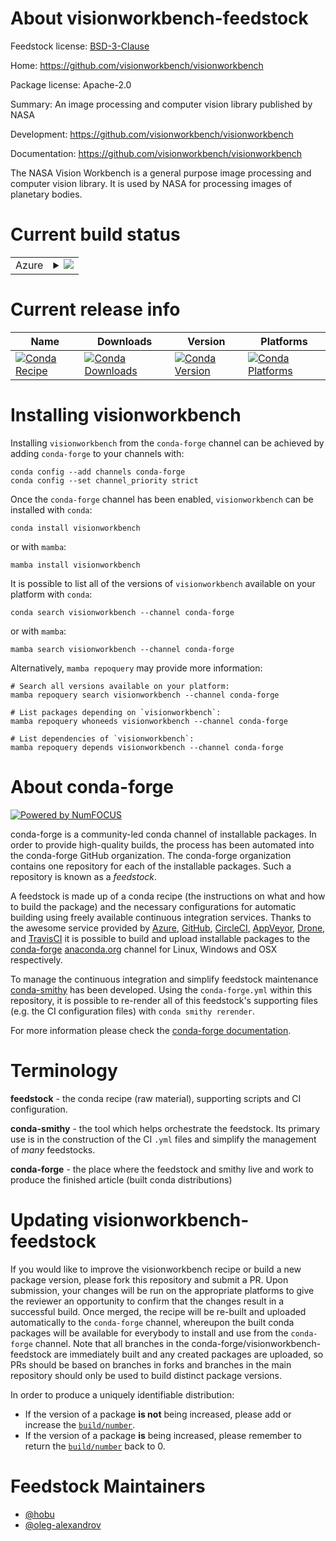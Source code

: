 About visionworkbench-feedstock
===============================

Feedstock license: [BSD-3-Clause](https://github.com/conda-forge/visionworkbench-feedstock/blob/main/LICENSE.txt)

Home: https://github.com/visionworkbench/visionworkbench

Package license: Apache-2.0

Summary: An image processing and computer vision library published by NASA

Development: https://github.com/visionworkbench/visionworkbench

Documentation: https://github.com/visionworkbench/visionworkbench

The NASA Vision Workbench is a general purpose image processing and computer vision library. It is used by NASA for processing images of planetary bodies.

Current build status
====================


<table>
    
  <tr>
    <td>Azure</td>
    <td>
      <details>
        <summary>
          <a href="https://dev.azure.com/conda-forge/feedstock-builds/_build/latest?definitionId=26031&branchName=main">
            <img src="https://dev.azure.com/conda-forge/feedstock-builds/_apis/build/status/visionworkbench-feedstock?branchName=main">
          </a>
        </summary>
        <table>
          <thead><tr><th>Variant</th><th>Status</th></tr></thead>
          <tbody><tr>
              <td>linux_64</td>
              <td>
                <a href="https://dev.azure.com/conda-forge/feedstock-builds/_build/latest?definitionId=26031&branchName=main">
                  <img src="https://dev.azure.com/conda-forge/feedstock-builds/_apis/build/status/visionworkbench-feedstock?branchName=main&jobName=linux&configuration=linux%20linux_64_" alt="variant">
                </a>
              </td>
            </tr><tr>
              <td>osx_64</td>
              <td>
                <a href="https://dev.azure.com/conda-forge/feedstock-builds/_build/latest?definitionId=26031&branchName=main">
                  <img src="https://dev.azure.com/conda-forge/feedstock-builds/_apis/build/status/visionworkbench-feedstock?branchName=main&jobName=osx&configuration=osx%20osx_64_" alt="variant">
                </a>
              </td>
            </tr>
          </tbody>
        </table>
      </details>
    </td>
  </tr>
</table>

Current release info
====================

| Name | Downloads | Version | Platforms |
| --- | --- | --- | --- |
| [![Conda Recipe](https://img.shields.io/badge/recipe-visionworkbench-green.svg)](https://anaconda.org/conda-forge/visionworkbench) | [![Conda Downloads](https://img.shields.io/conda/dn/conda-forge/visionworkbench.svg)](https://anaconda.org/conda-forge/visionworkbench) | [![Conda Version](https://img.shields.io/conda/vn/conda-forge/visionworkbench.svg)](https://anaconda.org/conda-forge/visionworkbench) | [![Conda Platforms](https://img.shields.io/conda/pn/conda-forge/visionworkbench.svg)](https://anaconda.org/conda-forge/visionworkbench) |

Installing visionworkbench
==========================

Installing `visionworkbench` from the `conda-forge` channel can be achieved by adding `conda-forge` to your channels with:

```
conda config --add channels conda-forge
conda config --set channel_priority strict
```

Once the `conda-forge` channel has been enabled, `visionworkbench` can be installed with `conda`:

```
conda install visionworkbench
```

or with `mamba`:

```
mamba install visionworkbench
```

It is possible to list all of the versions of `visionworkbench` available on your platform with `conda`:

```
conda search visionworkbench --channel conda-forge
```

or with `mamba`:

```
mamba search visionworkbench --channel conda-forge
```

Alternatively, `mamba repoquery` may provide more information:

```
# Search all versions available on your platform:
mamba repoquery search visionworkbench --channel conda-forge

# List packages depending on `visionworkbench`:
mamba repoquery whoneeds visionworkbench --channel conda-forge

# List dependencies of `visionworkbench`:
mamba repoquery depends visionworkbench --channel conda-forge
```


About conda-forge
=================

[![Powered by
NumFOCUS](https://img.shields.io/badge/powered%20by-NumFOCUS-orange.svg?style=flat&colorA=E1523D&colorB=007D8A)](https://numfocus.org)

conda-forge is a community-led conda channel of installable packages.
In order to provide high-quality builds, the process has been automated into the
conda-forge GitHub organization. The conda-forge organization contains one repository
for each of the installable packages. Such a repository is known as a *feedstock*.

A feedstock is made up of a conda recipe (the instructions on what and how to build
the package) and the necessary configurations for automatic building using freely
available continuous integration services. Thanks to the awesome service provided by
[Azure](https://azure.microsoft.com/en-us/services/devops/), [GitHub](https://github.com/),
[CircleCI](https://circleci.com/), [AppVeyor](https://www.appveyor.com/),
[Drone](https://cloud.drone.io/welcome), and [TravisCI](https://travis-ci.com/)
it is possible to build and upload installable packages to the
[conda-forge](https://anaconda.org/conda-forge) [anaconda.org](https://anaconda.org/)
channel for Linux, Windows and OSX respectively.

To manage the continuous integration and simplify feedstock maintenance
[conda-smithy](https://github.com/conda-forge/conda-smithy) has been developed.
Using the ``conda-forge.yml`` within this repository, it is possible to re-render all of
this feedstock's supporting files (e.g. the CI configuration files) with ``conda smithy rerender``.

For more information please check the [conda-forge documentation](https://conda-forge.org/docs/).

Terminology
===========

**feedstock** - the conda recipe (raw material), supporting scripts and CI configuration.

**conda-smithy** - the tool which helps orchestrate the feedstock.
                   Its primary use is in the construction of the CI ``.yml`` files
                   and simplify the management of *many* feedstocks.

**conda-forge** - the place where the feedstock and smithy live and work to
                  produce the finished article (built conda distributions)


Updating visionworkbench-feedstock
==================================

If you would like to improve the visionworkbench recipe or build a new
package version, please fork this repository and submit a PR. Upon submission,
your changes will be run on the appropriate platforms to give the reviewer an
opportunity to confirm that the changes result in a successful build. Once
merged, the recipe will be re-built and uploaded automatically to the
`conda-forge` channel, whereupon the built conda packages will be available for
everybody to install and use from the `conda-forge` channel.
Note that all branches in the conda-forge/visionworkbench-feedstock are
immediately built and any created packages are uploaded, so PRs should be based
on branches in forks and branches in the main repository should only be used to
build distinct package versions.

In order to produce a uniquely identifiable distribution:
 * If the version of a package **is not** being increased, please add or increase
   the [``build/number``](https://docs.conda.io/projects/conda-build/en/latest/resources/define-metadata.html#build-number-and-string).
 * If the version of a package **is** being increased, please remember to return
   the [``build/number``](https://docs.conda.io/projects/conda-build/en/latest/resources/define-metadata.html#build-number-and-string)
   back to 0.

Feedstock Maintainers
=====================

* [@hobu](https://github.com/hobu/)
* [@oleg-alexandrov](https://github.com/oleg-alexandrov/)

